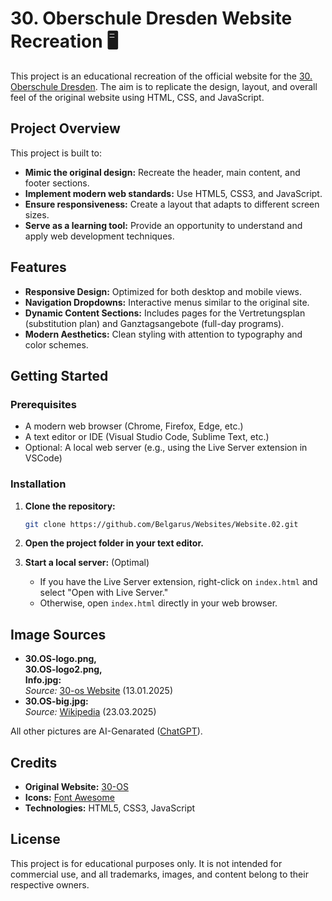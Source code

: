 # 30. Oberschule Dresden Website Recreation 🖥

This project is an educational recreation of the official website for the [30. Oberschule Dresden](https://30-os.de/). The aim is to replicate the design, layout, and overall feel of the original website using HTML, CSS, and JavaScript.

## Project Overview

This project is built to:
- **Mimic the original design:** Recreate the header, main content, and footer sections.
- **Implement modern web standards:** Use HTML5, CSS3, and JavaScript.
- **Ensure responsiveness:** Create a layout that adapts to different screen sizes.
- **Serve as a learning tool:** Provide an opportunity to understand and apply web development techniques.

## Features

- **Responsive Design:** Optimized for both desktop and mobile views.
- **Navigation Dropdowns:** Interactive menus similar to the original site.
- **Dynamic Content Sections:** Includes pages for the Vertretungsplan (substitution plan) and Ganztagsangebote (full-day programs).
- **Modern Aesthetics:** Clean styling with attention to typography and color schemes.

## Getting Started

### Prerequisites

- A modern web browser (Chrome, Firefox, Edge, etc.)
- A text editor or IDE (Visual Studio Code, Sublime Text, etc.)
- Optional: A local web server (e.g., using the Live Server extension in VSCode)

### Installation

1. **Clone the repository:**

   ```bash
   git clone https://github.com/Belgarus/Websites/Website.02.git
   ```

2. **Open the project folder in your text editor.**

3. **Start a local server:** (Optimal)
   - If you have the Live Server extension, right-click on `index.html` and select "Open with Live Server."
   - Otherwise, open `index.html` directly in your web browser.

## Image Sources



- **30.OS-logo.png,**  
 **30.OS-logo2.png,** <br>
 **Info.jpg:** <br>
  *Source:* [30-os Website](https://30-os.de/)  (13.01.2025)
- **30.OS-big.jpg:**  
  *Source:* [Wikipedia](https://commons.m.wikimedia.org/wiki/File:Dresden,_Unterer_Kreuzweg_4,_30._Oberschule_Dresden,_17.6.2.40-080449.jpg)  (23.03.2025)

All other pictures are AI-Genarated ([ChatGPT](https://chatgpt.com/)).

## Credits

- **Original Website:** [30-OS](https://30-os.de/)
- **Icons:** [Font Awesome](https://fontawesome.com/)
- **Technologies:** HTML5, CSS3, JavaScript

## License

This project is for educational purposes only. It is not intended for commercial use, and all trademarks, images, and content belong to their respective owners.